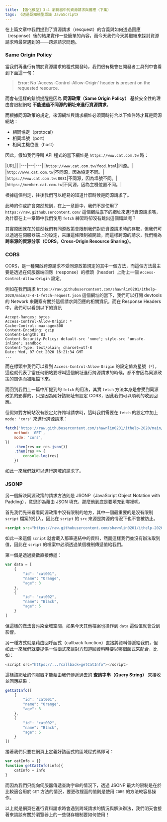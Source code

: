 ```yaml
---
title: 【強化模型】3-4 瀏覽器中的資源請求與響應（下集）
tags: 《透過認知模型認識 JavaScript》
---
```


在上篇文章中我們提到了資源請求（resquest）的含義與如何透過回應（response）後的結果實作一些簡單的內容，而今天我們今天將繼續來探討資源請求時最常遇到的——跨源請求問題。

### Same Origin Policy

當我們再進行有關於資源請求的程式開發時，我們很有機會在開發者工具列中會看到下面這一句：

> Error: No 'Access-Control-Allow-Origin' header is present on the 
requested resource.

而會有這樣的錯誤提醒是因為  **同源政策（Same Origin Policy）** 基於安全性的理由會限制網站 **不能透過不同源的網址來進行資源請求**。

而根據同源政策的規定，來源網址與請求網址必須同時符合以下條件時才算是同源網站：
- 相同協定（protocal）
- 相同埠號（port）
- 相同主機位置（host）

因此，假如我們呼叫 API 程式的當下網址是 `https://www.cat.com.tw` 時：

|URL||
|---|---|---|
|`https://www.cat.com.tw/food.html`|同源。|
|`http://www.cat.com.tw`|不同源，因為協定不同。|
|`https://www.cat.com.tw:8081`|不同源，因為埠號不同。|
|`https://member.cat.com.tw`|不同源，因為主機位置不同。|

根據這個判定，往後我們可以輕易的知道什麼時候是同源請求了。

此時的你或許會突然想到，在上一章節中，我們不是使用了 `https://raw.githubusercontent.com/` 這個網站底下的網址來進行資源請求嗎，為什麼在上一章節中我們使用 `fetch` 練習時卻沒有跳出這個錯誤呢？

其實原因就在於雖然我們有同源政策會限制我們對於資源請求時的存取，但我們可以透過在伺服器端上的設定，來讓這條限制被開啟，而這樣跨源的請求，我們稱為 **跨來源的資源分享（CORS，Cross-Origin Resource Sharing）**。

### CORS

CORS，是一種開啟跨源請求不受同源政策規定的其中一個方法，而這個方法最主要是透過在伺服器端回應（response）的標頭（header）上附上一個 `Access-Control-Allow-Origin` 設定。

例如在我們請求 `https://raw.githubusercontent.com/shawnlin0201/ithelp-2020/main/3-4-1-fetch-request.json` 這個網址的當下，我們可以打開 devtools 的 Network 來觀察有關於這個請求與回應的相關資訊，而在 Response Headers 中，我們可以看到以下的資訊

```
Accept-Ranges: bytes
Access-Control-Allow-Origin: *
Cache-Control: max-age=300
Content-Encoding: gzip
Content-Length: 81
Content-Security-Policy: default-src 'none'; style-src 'unsafe-inline'; sandbox
Content-Type: text/plain; charset=utf-8
Date: Wed, 07 Oct 2020 16:21:34 GMT
...
```
而在標頭中我們可以看到 `Access-Control-Allow-Origin` 的設定值為星號（`*`），這也就代表了當任何網站要呼叫這個網址進行跨源請求的時候，都不會因為同源政策的關係而被阻擋下來。

而回到我們上一篇中所提到的 `fetch` 的用法，其實 `fetch` 方法本身是會受到同源政策的影響的，只是因為剛好該網址有設定 CORS，因此我們可以順利的收到回應。

但假如對方網站沒有設定允許跨域請求時，這時我們需要在 `fetch` 的設定中加上 `mode: 'cors'` 來進行跨源請求：

```js
fetch('https://raw.githubusercontent.com/shawnlin0201/ithelp-2020/main/3-4-1-fetch-request.json',{
    method: 'GET',
    mode: 'cors',
})
    .then(res => res.json())
    .then(res => {
        console.log(res)
    })
```

如此一來我們就可以進行跨域的請求了。

### JSONP

另一個解決同源政策的請求方法則是 JSONP（JavaScript Object Notation with Padding），意思即為藉由 JSON 填充，那麼他到底是要填充到哪裡呢。

首先我們先來看看同源政策中沒有限制的地方，其中一個最重要的是沒有限制 `script` 檔案的引入，因此在 `script` 的 `src` 來源是跨源的情況下也不會被防止。

```html
<script src="https://raw.githubusercontent.com/shawnlin0201/ithelp-2020/main/3-4-1-fetch-request.json"></script>
```

如此一來這個 `script` 就會載入那筆連結中的資料，然而這樣我們並沒有辦法取到值，因此在 `script` 的檔案中必須透過某個機制傳遞值給我們。

第一個是透過變數直接傳遞：

```js
var data = [
    {
        "id": "cat001",
        "name": "Orange",
        "age": 3
    },
    {
        "id": "cat002",
        "name": "Black",
        "age": 5
    }
]
```

但這樣的做法會污染全域空間，如果今天其他檔案也操作到 `data` 這個值就會受到影響。

另一種方式就是藉由回呼函式（callback function）直接將資料傳遞給我們，但如此一來我們就要提供一個函式來讓對方知道回資料時要以哪個函式來配合，比如：

```js
<script src="https://...?callback=getCatInfo"></script>
```

這樣該網址的伺服器才能藉由我們傳遞過去的 **查詢字串（Query String）** 來接收並回應結果：

```js
getCatInfo([
    {
        "id": "cat001",
        "name": "Orange",
        "age": 3
    },
    {
        "id": "cat002",
        "name": "Black",
        "age": 5
    }
])
```

接著我們只要在網頁上定義好該函式的區域程式碼即可：

```js
var catInfo = {}
function getCatInfo(info){
    catInfo = info
}
```

而因為我們只能向伺服器傳遞查詢字串的情況下，透過 JSONP 最大的限制是在於比較適合用於 `GET` 方法的情況，要更改裡面的值則是使用 `CORS` 的方法較容易操作。

以上就是網頁在進行資料請求時會遇到跨域請求的情況與解決辦法，我們明天會接著來談談有關於瀏覽器上的一些儲存機制要如何使用！